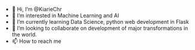 - 👋 Hi, I’m @KiarieChr
- 👀 I’m interested in Machine Learning and AI
- 🌱 I’m currently learning Data Science, python web development in Flask
- 💞️ I’m looking to collaborate on development of major transformations in the world.
- 📫 How to reach me 

<!---
KiarieChr/KiarieChr is a ✨ special ✨ repository because its `README.md` (this file) appears on your GitHub profile.
You can click the Preview link to take a look at your changes.
--->
